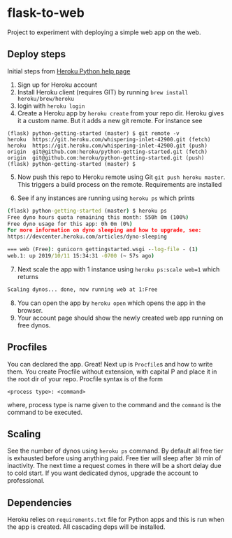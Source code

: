 # flask-to-web
Project to experiment with deploying a simple web app on the web.

## Deploy steps
Initial steps from [Heroku Python help page](https://devcenter.heroku.com/articles/getting-started-with-python)
1. Sign up for Heroku account
2. Install Heroku client (requires GIT) by running `brew install heroku/brew/heroku`
3. login with `heroku login`
4. Create a Heroku app by `heroku create` from your repo dir.
Heroku gives it a custom name. But it adds a new git remote. For instance see

```
(flask) python-getting-started (master) $ git remote -v
heroku	https://git.heroku.com/whispering-inlet-42900.git (fetch)
heroku	https://git.heroku.com/whispering-inlet-42900.git (push)
origin	git@github.com:heroku/python-getting-started.git (fetch)
origin	git@github.com:heroku/python-getting-started.git (push)
(flask) python-getting-started (master) $ 
```
5. Now push this repo to Heroku remote using Git `git push heroku master`. This triggers 
a build process on the remote. Requirements are installed

6. See if any instances are running using `heroku ps` which prints
```cmd
(flask) python-getting-started (master) $ heroku ps
Free dyno hours quota remaining this month: 550h 0m (100%)
Free dyno usage for this app: 0h 0m (0%)
For more information on dyno sleeping and how to upgrade, see:
https://devcenter.heroku.com/articles/dyno-sleeping

=== web (Free): gunicorn gettingstarted.wsgi --log-file - (1)
web.1: up 2019/10/11 15:34:31 -0700 (~ 57s ago)

```
7. Next scale the app with 1 instance using `heroku ps:scale web=1` which returns
```cmd
Scaling dynos... done, now running web at 1:Free
``` 
8. You can open the app by `heroku open` which opens the app in the browser.
9. Your account page should show the newly created web app running on free dynos.

## Procfiles
You can declared the app. Great! Next up is `Procfile`s and how to write them. You create
Procfile without extension, with capital P and place it in the root dir of your 
repo. Procfile syntax is of the form
```procfile
<process type>: <command>
```
where, process type is name given to the command and the `command`
is the command to be executed.

## Scaling
See the number of dynos using `heroku ps` command. By default all free tier is
exhausted before using anything paid. Free tier will sleep 
after `30` min of inactivity. The next time a request comes in
there will be a short delay due to cold start. If you want 
dedicated dynos, upgrade the account to professional.

## Dependencies
Heroku relies on `requirements.txt` file for Python apps and this is 
run when the app is created. All cascading deps will be
installed.